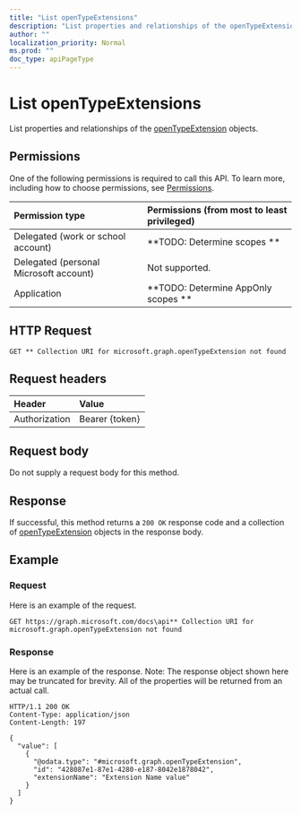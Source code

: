 ```yaml
---
title: "List openTypeExtensions"
description: "List properties and relationships of the openTypeExtension objects."
author: ""
localization_priority: Normal
ms.prod: ""
doc_type: apiPageType
---
```


# List openTypeExtensions

List properties and relationships of the [openTypeExtension](../resources/opentypeextension.md) objects.

## Permissions
One of the following permissions is required to call this API. To learn more, including how to choose permissions, see [Permissions](/concepts/permissions-reference.md).

|Permission type|Permissions (from most to least privileged)|
|:---|:---|
|Delegated (work or school account)|**TODO: Determine scopes **|
|Delegated (personal Microsoft account)|Not supported.|
|Application|**TODO: Determine AppOnly scopes **|

## HTTP Request
<!-- {
  "blockType": "ignored"
}
-->
``` http
GET ** Collection URI for microsoft.graph.openTypeExtension not found
```

## Request headers
|Header|Value|
|:---|:---|
|Authorization|Bearer {token}|

## Request body
Do not supply a request body for this method.

## Response
If successful, this method returns a `200 OK` response code and a collection of [openTypeExtension](../resources/opentypeextension.md) objects in the response body.

## Example

### Request
Here is an example of the request.
<!-- {
  "blockType": "request",
  "name": "get_opentypeextension"
}
-->
``` http
GET https://graph.microsoft.com/docs\api** Collection URI for microsoft.graph.openTypeExtension not found
```

### Response
Here is an example of the response. Note: The response object shown here may be truncated for brevity. All of the properties will be returned from an actual call.
<!-- {
  "blockType": "response",
  "truncated": true,
  "@odata.type": "collection(microsoft.graph.opentypeextension)"
}
-->
``` http
HTTP/1.1 200 OK
Content-Type: application/json
Content-Length: 197

{
  "value": [
    {
      "@odata.type": "#microsoft.graph.openTypeExtension",
      "id": "428087e1-87e1-4280-e187-8042e1878042",
      "extensionName": "Extension Name value"
    }
  ]
}
```

